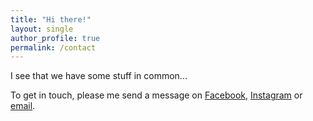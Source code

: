```yaml
---
title: "Hi there!"
layout: single
author_profile: true
permalink: /contact
---
```


I see that we have some stuff in common...

To get in touch, please me send a message on
[Facebook](http://m.me/mytracksco),
[Instagram](https://www.instagram.com/huntca/) or
[email](mailto:c@mytracks.co).

